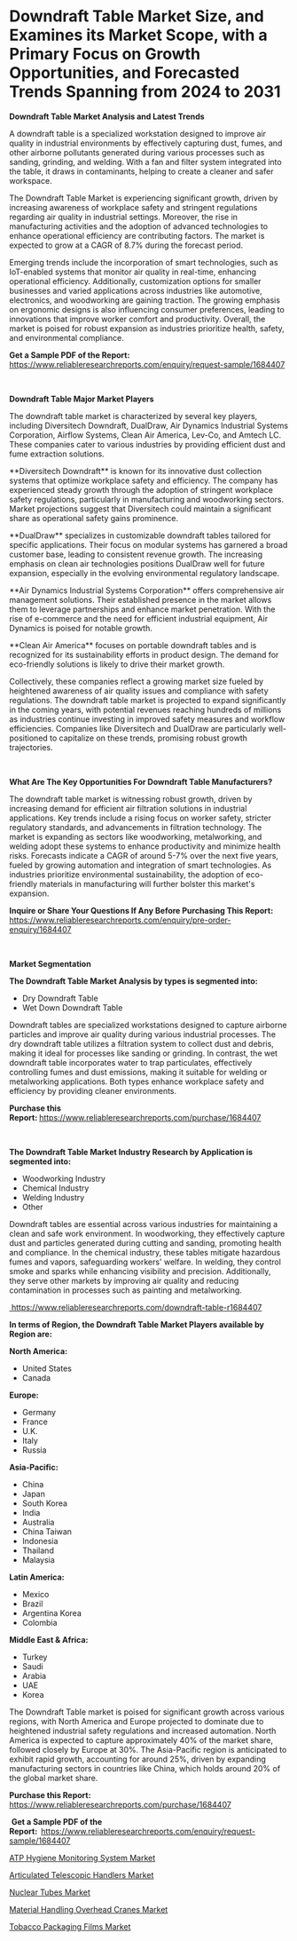 <p><h1>Downdraft Table Market Size, and Examines its Market Scope, with a Primary Focus on Growth Opportunities, and Forecasted Trends Spanning from 2024 to 2031</h1></p><p><strong>Downdraft Table Market Analysis and Latest Trends</strong></p>
<p><p>A downdraft table is a specialized workstation designed to improve air quality in industrial environments by effectively capturing dust, fumes, and other airborne pollutants generated during various processes such as sanding, grinding, and welding. With a fan and filter system integrated into the table, it draws in contaminants, helping to create a cleaner and safer workspace. </p><p>The Downdraft Table Market is experiencing significant growth, driven by increasing awareness of workplace safety and stringent regulations regarding air quality in industrial settings. Moreover, the rise in manufacturing activities and the adoption of advanced technologies to enhance operational efficiency are contributing factors. The market is expected to grow at a CAGR of 8.7% during the forecast period. </p><p>Emerging trends include the incorporation of smart technologies, such as IoT-enabled systems that monitor air quality in real-time, enhancing operational efficiency. Additionally, customization options for smaller businesses and varied applications across industries like automotive, electronics, and woodworking are gaining traction. The growing emphasis on ergonomic designs is also influencing consumer preferences, leading to innovations that improve worker comfort and productivity. Overall, the market is poised for robust expansion as industries prioritize health, safety, and environmental compliance.</p></p>
<p><strong>Get a Sample PDF of the Report:&nbsp;</strong> <a href="https://www.reliableresearchreports.com/enquiry/request-sample/1684407?utm_campaign=1470&utm_medium=2&utm_source=Github&utm_content=ia&utm_term=15102024&utm_id=downdraft-table">https://www.reliableresearchreports.com/enquiry/request-sample/1684407</a></p>
<p>&nbsp;</p>
<p><strong>Downdraft Table Major Market Players</strong></p>
<p><p>The downdraft table market is characterized by several key players, including Diversitech Downdraft, DualDraw, Air Dynamics Industrial Systems Corporation, Airflow Systems, Clean Air America, Lev-Co, and Amtech LC. These companies cater to various industries by providing efficient dust and fume extraction solutions.</p><p>**Diversitech Downdraft** is known for its innovative dust collection systems that optimize workplace safety and efficiency. The company has experienced steady growth through the adoption of stringent workplace safety regulations, particularly in manufacturing and woodworking sectors. Market projections suggest that Diversitech could maintain a significant share as operational safety gains prominence.</p><p>**DualDraw** specializes in customizable downdraft tables tailored for specific applications. Their focus on modular systems has garnered a broad customer base, leading to consistent revenue growth. The increasing emphasis on clean air technologies positions DualDraw well for future expansion, especially in the evolving environmental regulatory landscape.</p><p>**Air Dynamics Industrial Systems Corporation** offers comprehensive air management solutions. Their established presence in the market allows them to leverage partnerships and enhance market penetration. With the rise of e-commerce and the need for efficient industrial equipment, Air Dynamics is poised for notable growth.</p><p>**Clean Air America** focuses on portable downdraft tables and is recognized for its sustainability efforts in product design. The demand for eco-friendly solutions is likely to drive their market growth.</p><p>Collectively, these companies reflect a growing market size fueled by heightened awareness of air quality issues and compliance with safety regulations. The downdraft table market is projected to expand significantly in the coming years, with potential revenues reaching hundreds of millions as industries continue investing in improved safety measures and workflow efficiencies. Companies like Diversitech and DualDraw are particularly well-positioned to capitalize on these trends, promising robust growth trajectories.</p></p>
<p>&nbsp;</p>
<p><strong>What Are The Key Opportunities For Downdraft Table Manufacturers?</strong></p>
<p><p>The downdraft table market is witnessing robust growth, driven by increasing demand for efficient air filtration solutions in industrial applications. Key trends include a rising focus on worker safety, stricter regulatory standards, and advancements in filtration technology. The market is expanding as sectors like woodworking, metalworking, and welding adopt these systems to enhance productivity and minimize health risks. Forecasts indicate a CAGR of around 5-7% over the next five years, fueled by growing automation and integration of smart technologies. As industries prioritize environmental sustainability, the adoption of eco-friendly materials in manufacturing will further bolster this market's expansion.</p></p>
<p><strong>Inquire or Share Your Questions If Any Before Purchasing This Report:</strong> <a href="https://www.reliableresearchreports.com/enquiry/pre-order-enquiry/1684407?utm_campaign=1470&utm_medium=2&utm_source=Github&utm_content=ia&utm_term=15102024&utm_id=downdraft-table">https://www.reliableresearchreports.com/enquiry/pre-order-enquiry/1684407</a></p>
<p>&nbsp;</p>
<p><strong>Market Segmentation</strong></p>
<p><strong>The Downdraft Table Market Analysis by types is segmented into:</strong></p>
<p><ul><li>Dry Downdraft Table</li><li>Wet Down Downdraft Table</li></ul></p>
<p><p>Downdraft tables are specialized workstations designed to capture airborne particles and improve air quality during various industrial processes. The dry downdraft table utilizes a filtration system to collect dust and debris, making it ideal for processes like sanding or grinding. In contrast, the wet downdraft table incorporates water to trap particulates, effectively controlling fumes and dust emissions, making it suitable for welding or metalworking applications. Both types enhance workplace safety and efficiency by providing cleaner environments.</p></p>
<p><strong>Purchase this Report:&nbsp;</strong><a href="https://www.reliableresearchreports.com/purchase/1684407?utm_campaign=1470&utm_medium=2&utm_source=Github&utm_content=ia&utm_term=15102024&utm_id=downdraft-table">https://www.reliableresearchreports.com/purchase/1684407</a></p>
<p>&nbsp;</p>
<p><strong>The Downdraft Table Market Industry Research by Application is segmented into:</strong></p>
<p><ul><li>Woodworking Industry</li><li>Chemical Industry</li><li>Welding Industry</li><li>Other</li></ul></p>
<p><p>Downdraft tables are essential across various industries for maintaining a clean and safe work environment. In woodworking, they effectively capture dust and particles generated during cutting and sanding, promoting health and compliance. In the chemical industry, these tables mitigate hazardous fumes and vapors, safeguarding workers' welfare. In welding, they control smoke and sparks while enhancing visibility and precision. Additionally, they serve other markets by improving air quality and reducing contamination in processes such as painting and metalworking.</p></p>
<p><a href="https://www.reliableresearchreports.com/downdraft-table-r1684407?utm_campaign=1470&utm_medium=2&utm_source=Github&utm_content=ia&utm_term=15102024&utm_id=downdraft-table">&nbsp;https://www.reliableresearchreports.com/downdraft-table-r1684407</a></p>
<p><strong>In terms of Region, the Downdraft Table Market Players available by Region are:</strong></p>
<p>
    <p> <strong> North America: </strong>
        <ul>
            <li>United States</li>
            <li>Canada</li>
        </ul>
        </p> 
    <p> <strong> Europe: </strong>
        <ul>
            <li>Germany</li>
            <li>France</li>
            <li>U.K.</li>
            <li>Italy</li>
            <li>Russia</li>
        </ul>
        </p> 
    <p> <strong> Asia-Pacific: </strong>
        <ul>
            <li>China</li>
            <li>Japan</li>
            <li>South Korea</li>
            <li>India</li>
            <li>Australia</li>
            <li>China Taiwan</li>
            <li>Indonesia</li>
            <li>Thailand</li>
            <li>Malaysia</li>
        </ul>
        </p> 
    <p> <strong> Latin America: </strong>
        <ul>
            <li>Mexico</li>
            <li>Brazil</li>
            <li>Argentina Korea</li>
            <li>Colombia</li>
        </ul>
        </p> 
    <p> <strong> Middle East & Africa: </strong>
        <ul>
            <li>Turkey</li>
            <li>Saudi</li>
            <li>Arabia</li>
            <li>UAE</li>
            <li>Korea</li>
        </ul>
    </p>
    </p>
<p><p>The Downdraft Table market is poised for significant growth across various regions, with North America and Europe projected to dominate due to heightened industrial safety regulations and increased automation. North America is expected to capture approximately 40% of the market share, followed closely by Europe at 30%. The Asia-Pacific region is anticipated to exhibit rapid growth, accounting for around 25%, driven by expanding manufacturing sectors in countries like China, which holds around 20% of the global market share.</p></p>
<p><strong>Purchase this Report: </strong><a href="https://www.reliableresearchreports.com/purchase/1684407?utm_campaign=1470&utm_medium=2&utm_source=Github&utm_content=ia&utm_term=15102024&utm_id=downdraft-table">https://www.reliableresearchreports.com/purchase/1684407</a></p>
<p>&nbsp;<strong>Get a Sample PDF of the Report:&nbsp;&nbsp;</strong><a href="https://www.reliableresearchreports.com/enquiry/request-sample/1684407?utm_campaign=1470&utm_medium=2&utm_source=Github&utm_content=ia&utm_term=15102024&utm_id=downdraft-table">https://www.reliableresearchreports.com/enquiry/request-sample/1684407</a></p>
<p><strong></strong></p>
<p><p><a href="https://www.linkedin.com/pulse/atp-hygiene-monitoring-system-market-global-regional-analysis-7tb7f?trk=public_post_embed_feed-article-content&utm_campaign=1470&utm_medium=2&utm_source=Github&utm_content=ia&utm_term=15102024&utm_id=downdraft-table">ATP Hygiene Monitoring System Market</a></p><p><a href="https://www.linkedin.com/pulse/articulated-telescopic-handlers-market-size-share-growth-analysis-6qs0f?trk=public_post_embed_feed-article-content&utm_campaign=1470&utm_medium=2&utm_source=Github&utm_content=ia&utm_term=15102024&utm_id=downdraft-table">Articulated Telescopic Handlers Market</a></p><p><a href="https://www.linkedin.com/pulse/nuclear-tubes-market-evolution-future-outlook-forecasting-industry-s8kef?trk=public_post_embed_feed-article-content&utm_campaign=1470&utm_medium=2&utm_source=Github&utm_content=ia&utm_term=15102024&utm_id=downdraft-table">Nuclear Tubes Market</a></p><p><a href="https://www.linkedin.com/pulse/material-handling-overhead-cranes-market-evolution-key-trends-dtxrf?utm_campaign=1470&utm_medium=2&utm_source=Github&utm_content=ia&utm_term=15102024&utm_id=downdraft-table">Material Handling Overhead Cranes Market</a></p><p><a href="https://www.linkedin.com/pulse/tobacco-packaging-films-market-innovations-trends-comprehensive-ymgbf?trk=public_post_embed_feed-article-content&utm_campaign=1470&utm_medium=2&utm_source=Github&utm_content=ia&utm_term=15102024&utm_id=downdraft-table">Tobacco Packaging Films Market</a></p></p>